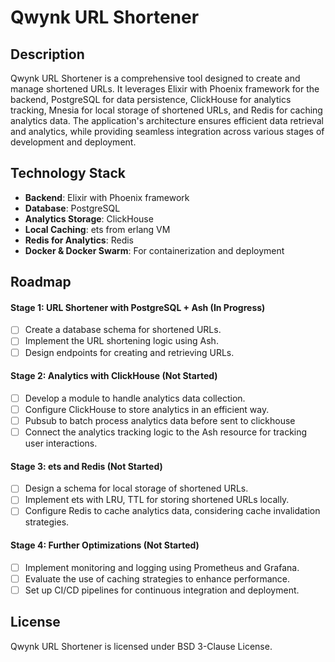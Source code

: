 # Qwynk URL Shortener

## Description
Qwynk URL Shortener is a comprehensive tool designed to create and manage shortened URLs. It leverages Elixir with Phoenix framework for the backend, PostgreSQL for data persistence, ClickHouse for analytics tracking, Mnesia for local storage of shortened URLs, and Redis for caching analytics data. The application's architecture ensures efficient data retrieval and analytics, while providing seamless integration across various stages of development and deployment.

## Technology Stack
- **Backend**: Elixir with Phoenix framework
- **Database**: PostgreSQL
- **Analytics Storage**: ClickHouse
- **Local Caching**: ets from erlang VM
- **Redis for Analytics**: Redis
- **Docker & Docker Swarm**: For containerization and deployment

## Roadmap

#### Stage 1: URL Shortener with PostgreSQL + Ash (In Progress)
- [ ] Create a database schema for shortened URLs.
- [ ] Implement the URL shortening logic using Ash.
- [ ] Design endpoints for creating and retrieving URLs.

#### Stage 2: Analytics with ClickHouse (Not Started)
- [ ] Develop a module to handle analytics data collection.
- [ ] Configure ClickHouse to store analytics in an efficient way.
- [ ] Pubsub to batch process analytics data before sent to clickhouse
- [ ] Connect the analytics tracking logic to the Ash resource for tracking user interactions.

#### Stage 3: ets and Redis (Not Started)
- [ ] Design a schema for local storage of shortened URLs.
- [ ] Implement ets with LRU, TTL for storing shortened URLs locally.
- [ ] Configure Redis to cache analytics data, considering cache invalidation strategies.

#### Stage 4: Further Optimizations (Not Started)
- [ ] Implement monitoring and logging using Prometheus and Grafana.
- [ ] Evaluate the use of caching strategies to enhance performance.
- [ ] Set up CI/CD pipelines for continuous integration and deployment.

## License
Qwynk URL Shortener is licensed under BSD 3-Clause License.
